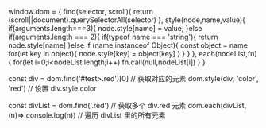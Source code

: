 window.dom = {
    find(selector, scroll){
        return (scroll||document).querySelectorAll(selector)
    },
    style(node,name,value){
        if(arguments.length===3){
            node.style[name] = value;
        }else if(arguments.length === 2){
            if(typeof name === 'string'){
                return node.style[name]
            }else if (name instanceof Object){
                const object = name 
                for(let key in object){
                    node.style[key] = object[key]
                }
            }
        }
    },
    each(nodeList,fn){
        for(let i=0;i<nodeList.length;i++)
        fn.call(null,nodeList[i])
    }
}

const div = dom.find('#test>.red')[0] // 获取对应的元素
dom.style(div, 'color', 'red') // 设置 div.style.color

const divList = dom.find('.red') // 获取多个 div.red 元素
dom.each(divList, (n)=> console.log(n)) // 遍历 divList 里的所有元素
